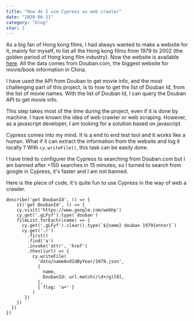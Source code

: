 ```yaml
---
title: "How do I use Cypress as web crawler"
date: "2020-06-11"
category: "blog"
star: 2
---
```


As a big fan of Hong kong films, I had always wanted to make a website for it, mainly for myself, to list all the Hong kong films from 1979 to 2002 (the golden period of Hong kong film industry). Now the website is available [here](https://hkfilm.netlify.app/). All the data comes from Douban.com, the biggest website for movie/book information in China.

I have used the API from Douban to get movie info, and the most challenging part of this project, is to how to get the list of Douban Id, from the list of movie names. With the list of Douban Id, I can query the Douban API to get movie info.

This step takes most of the time during the project, even if it is done by machine. I have known the idea of web crawler or web scraping. However, as a javascript developer, I am looking for a solution based on javascript.

Cypress comes into my mind. It is a end to end test tool and it works like a human. What if it can extract the information from the website and log it locally ? With `cy.writeFile()`, this task can be easily done.

I have tried to configurer the Cypress to searching from Douban.com but I am banned after +150 searches in 15 minutes, so I turned to search from google in Cypress, it's faster and I am not banned.

Here is the piece of code, it's quite fun to use Cypress in the way of web a crawler.

```
describe('get DoubanId', () => {
    it('get DoubanId', () => {
    cy.visit('https://www.google.com/webhp')
    cy.get('.gLFyf').type(`douban`)
    filmList.forEach((name) => {
      cy.get('.gLFyf').clear().type(`${name} douban 1979{enter}`)
      cy.get('.r')
        .first()
        .find('a')
        .invoke('attr', 'href')
        .then((url) => {
          cy.writeFile(
            'data/nameAndIdByYear/1979.json',
            {
              name,
              DoubanId: url.match(/\d+/g)[0],
            },
            { flag: 'a+' }
          )
       })
    })
  })
})
```
